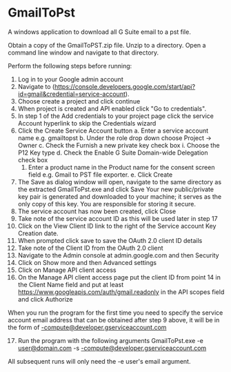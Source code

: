 # GmailToPst
A windows application to download all G Suite email to a pst file.

Obtain a copy of the GmailToPST.zip file.
Unzip to a directory.
Open a command line window and navigate to that directory.

Perform the following steps before running:
1. Log in to your Google admin account
2. Navigate to (https://console.developers.google.com/start/api?id=gmail&credential=service-account).
3. Choose create a project and click continue
4. When project is created and API enabled click "Go to credentials".
5. In step 1 of the Add credentials to your project page click the service Account hyperlink to skip the Credentials wizard
6. Click the Create Service Account button
   a. Enter a service account name e.g. gmailtopst
   b. Under the role drop down choose Project -> Owner
   c. Check the Furnish a new private key check box
      i. Choose the P12 Key type
   d. Check the Enable G Suite Domain-wide Delegation check box
      1. Enter a product name in the Product name for the consent screen field e.g. Gmail to PST file exporter.
   e. Click Create
7. The Save as dialog window will open, navigate to the same directory as the extracted GmailToPst.exe and click Save
Your new public/private key pair is generated and downloaded to your machine; it serves as the only copy of this key. You are responsible for storing it secure.
8. The service account has now been created, click Close
9. Take note of the service account ID as this will be used later in step 17
10. Click on the View Client ID link to the right of the Service account Key Creation date.
11. When prompted click save to save the OAuth 2.0 client ID details
12. Take note of the Client ID from the OAuth 2.0 client
13. Navigate to the Admin console at admin.google.com and then Security
14. Click on Show more and then Advanced settings
15. Click on Manage API client access
16. On the Manage API client access page put the client ID from point 14 in the Client Name field and put at least https://www.googleapis.com/auth/gmail.readonly in the API scopes field and click Authorize

When you run the program for the first time you need to specify the service account email address that can be obtained after step 9 above, it will be in the form of <guid>-compute@developer.gserviceaccount.com

17. Run the program with the following arguments GmailToPst.exe -e user@domain.com -s <guid>-compute@developer.gserviceaccount.com

All subsequent runs will only need the -e user's email argument.
